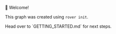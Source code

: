 👋 Welcome\!

This graph was created using `rover init`. 

Head over to \`GETTING_STARTED.md\` for next steps.
